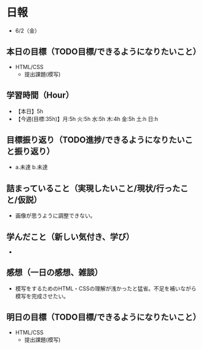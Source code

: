 # 日報
- 6/2（金）

## 本日の目標（TODO目標/できるようになりたいこと）
  - HTML/CSS
    - 提出課題(模写)

## 学習時間（Hour）
- 【本日】5h
- 【今週(目標:35h)】月:5h 火:5h 水:5h 木:4h 金:5h 土:h 日:h
<!-- - 【前週まで】(旧) 29h/32h/36h/ (新) -->

## 目標振り返り（TODO進捗/できるようになりたいこと振り返り）
- a.未達 b.未達

## 詰まっていること（実現したいこと/現状/行ったこと/仮説）
- 画像が思うように調整できない。

<!-- ```
・実現したいこと
・現状
・行ったこと
・仮説
``` -->

## 学んだこと（新しい気付き、学び）
- 

## 感想（一日の感想、雑談）
- 模写をするためのHTML・CSSの理解が浅かったと猛省。不足を補いながら模写を完成させたい。


## 明日の目標（TODO目標/できるようになりたいこと）
- HTML/CSS
  - 提出課題(模写)

<!-- ### 残タスク
- HTML/CSS スタイルガイドに則って書ける -->

<!-- - 「HTML&CSSとWebデザイン 入門講座」本 -->
<!-- 「JavaScript入門講座」本(～p.111/p.337) -->
<!-- - 「HTML解体新書」本 -->

<!-- - 要件定義 -->
<!-- - 機能要件
- 非機能要件 -->

<!-- - c.移動中などスキマ時間に要件定義事例を読む (釜谷さんが紹介してくださっていた資料) -->
  <!-- - 現時点で難易度が見えていないため、まずは挑戦してみる -->


<!-- #### 残タスク / できるようになりたいこと
- 包括的なWeb技術の基本理解->「プロになるためのWeb技術入門」本
- オリジナルプロダクト制作のテーマ探索
- SRE業務の理解
- 質問する技術の習得 -->

<!-- ##### Ruby
- RuboCopの使用
- 「Rubyの公式リファレンスが読めるようになる本」 -->

<!-- ##### Linux
- 「実践入門」
- 「シェルスクリプト160本ノック」
- 「入門モダンLinux」
- 「Linuxのしくみ」
- 「スーパーユーザーなら知っておくべきLinuxシステムの仕組み」
- 「入門Rust」?
- 仮想化、コンテナ(TenForward)、コンテナオーケストレーション -->
<!-- 
##### SQL
- sqlbplt
- 「達人に学ぶSQL」 -->